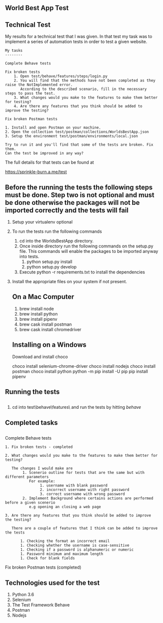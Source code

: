 ## World Best App Test
##


## Technical Test

My results for a technical test that I was given. In that test my task was to implement a series of automation tests in order 
to test a given website. 
    
    My tasks
    --------
    
    Complete Behave tests

    Fix broken tests
        1. Open test/behave/features/steps/login.py
        2. You will find that the methods have not been completed as they raise the NotImplemented error.
           According to the described scenario, fill in the necessary steps to pass the test.
        3. What changes would you make to the features to make them better for testing?
        4. Are there any features that you think should be added to improve the testing?

    Fix broken Postman tests

    1. Install and open Postman on your machine.
    2. Open the collection test/postman/collections/WorldsBestApp.json
    3. Setup the environment test/postman/environments/local.json

    Try to run it and you'll find that some of the tests are broken. Fix them.
    Can the test be improved in any way?


The full details for that tests can be found at 

https://sprinkle-burn.a.me/test

##
   
## Before the running the tests the following steps must be done. Step two is not optional and must be done otherwise the packages will not be imported correctly and the tests will fail

1. Setup your virtualenv optional
1. To run the tests run the following commands
   
   1. cd into the WorldsBestApp directory.
   1. Once inside directory run the following commands on the setup.py file. This commands will enable the packages to be imported anyway into tests.
      1. python setup.py install
      1. python setup.py develop
   1. Execute python -r requirements.txt to install the dependencies



2. Install the appropriate files on your system if not present.
    
   
    On a Mac Computer
    --------------------
   
    1. brew install node
    1. brew install python
    1. brew install pipenv
    1. brew cask install postman
    1. brew cask install chromedriver


    Installing on a Windows
    --------------------------

    Download and install choco

    choco install selenium-chrome-driver
    choco install nodejs
    choco install postman
    choco install python
    python -m pip install -U pip
    pip install pipenv



## Running the tests
##

1. cd into test\behave\features\ and run the tests by hitting *behave*


## Completed tasks
##

Complete Behave tests

    1. Fix broken tests - completed
    
    2. What changes would you make to the features to make them better for testing?
    
       The changes I would make are
            1. Scenerio outline for tests that are the same but with different parameters
               For example:
                    1. username with blank password
                    2. incorrect username with right password
                    3. correct username with wrong password
            2. Implement Background where certains actions are performed before a given scenerio 
               e.g opening an closing a web page               
    
    3. Are there any features that you think should be added to improve the testing?
       
       There are a couple of features that I think can be added to improve the tests
       
           1. Checking the format an incorrect email
           1. Checking whether the username is case-sensitive
           1. Checking if a password is alphanumeric or numeric
           1. Password minimum and maximum length
           1. Check for blank fields


Fix broken Postman tests (completed)

    
## Technologies used for the test
1. Python 3.6
2. Selenium
3. The Test Framework Behave
4. Postman
5. Nodejs